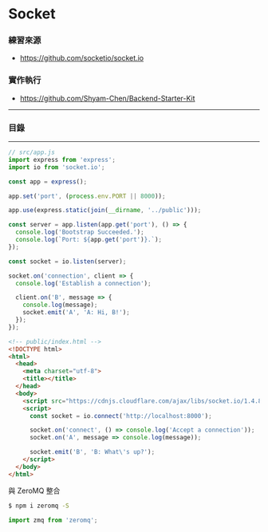 # Socket

### 練習來源
* https://github.com/socketio/socket.io

### 實作執行
* https://github.com/Shyam-Chen/Backend-Starter-Kit

***

### 目錄

***

```js
// src/app.js
import express from 'express';
import io from 'socket.io';

const app = express();

app.set('port', (process.env.PORT || 8000));

app.use(express.static(join(__dirname, '../public')));

const server = app.listen(app.get('port'), () => {
  console.log('Bootstrap Succeeded.');
  console.log(`Port: ${app.get('port')}.`);
});

const socket = io.listen(server);

socket.on('connection', client => {
  console.log('Establish a connection');

  client.on('B', message => {
    console.log(message);
    socket.emit('A', 'A: Hi, B!');
  });
});
```

```html
<!-- public/index.html -->
<!DOCTYPE html>
<html>
  <head>
    <meta charset="utf-8">
    <title></title>
  </head>
  <body>
    <script src="https://cdnjs.cloudflare.com/ajax/libs/socket.io/1.4.8/socket.io.min.js"></script>
    <script>
      const socket = io.connect('http://localhost:8000');

      socket.on('connect', () => console.log('Accept a connection'));
      socket.on('A', message => console.log(message));

      socket.emit('B', 'B: What\'s up?');
    </script>
  </body>
</html>
```

與 ZeroMQ 整合

```bash
$ npm i zeromq -S
```

```js
import zmq from 'zeromq';
```
